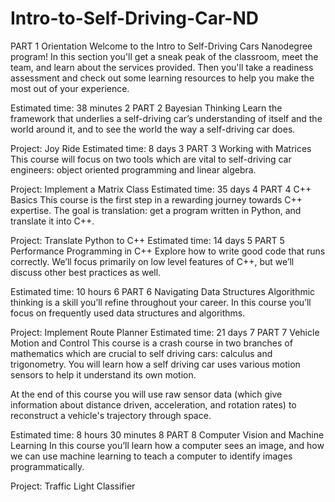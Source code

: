 # Intro-to-Self-Driving-Car-ND
PART 1
Orientation
Welcome to the Intro to Self-Driving Cars Nanodegree program! In this section you'll get a sneak peak of the classroom, meet the team, and learn about the services provided. Then you'll take a readiness assessment and check out some learning resources to help you make the most out of your experience.

Estimated time: 38 minutes
2
PART 2
Bayesian Thinking
Learn the framework that underlies a self-driving car’s understanding of itself and the world around it, and to see the world the way a self-driving car does.

Project: Joy Ride
Estimated time: 8 days
3
PART 3
Working with Matrices
This course will focus on two tools which are vital to self-driving car engineers: object oriented programming and linear algebra.

Project: Implement a Matrix Class
Estimated time: 35 days
4
PART 4
C++ Basics
This course is the first step in a rewarding journey towards C++ expertise. The goal is translation: get a program written in Python, and translate it into C++.

Project: Translate Python to C++
Estimated time: 14 days
5
PART 5
Performance Programming in C++
Explore how to write good code that runs correctly. We’ll focus primarily on low level features of C++, but we’ll discuss other best practices as well.

Estimated time: 10 hours
6
PART 6
Navigating Data Structures
Algorithmic thinking is a skill you’ll refine throughout your career. In this course you’ll focus on frequently used data structures and algorithms.

Project: Implement Route Planner
Estimated time: 21 days
7
PART 7
Vehicle Motion and Control
This course is a crash course in two branches of mathematics which are crucial to self driving cars: calculus and trigonometry. You will learn how a self driving car uses various motion sensors to help it understand its own motion.

At the end of this course you will use raw sensor data (which give information about distance driven, acceleration, and rotation rates) to reconstruct a vehicle's trajectory through space.

Estimated time: 8 hours 30 minutes
8
PART 8
Computer Vision and Machine Learning
In this course you’ll learn how a computer sees an image, and how we can use machine learning to teach a computer to identify images programmatically.

Project: Traffic Light Classifier

